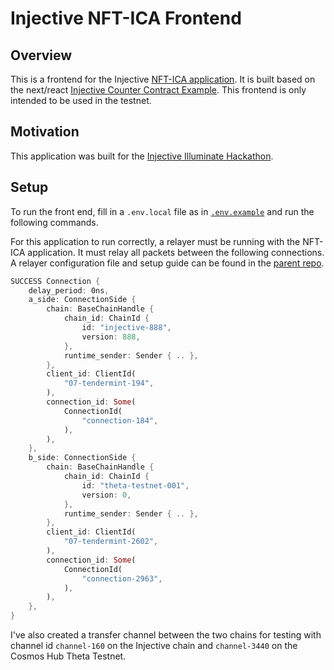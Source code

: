 # Injective NFT-ICA Frontend

## Overview

This is a frontend for the Injective [NFT-ICA application](https://github.com/srdtrk/cw-nft-ica). It is built based on the next/react [Injective Counter Contract Example](https://github.com/InjectiveLabs/injective-simple-sc-counter-ui). This frontend is only intended to be used in the testnet.

## Motivation

This application was built for the [Injective Illuminate Hackathon](https://dorahacks.io/hackathon/illuminate/detail).

## Setup

To run the front end, fill in a `.env.local` file as in [`.env.example`](./.env.example) and run the following commands.

For this application to run correctly, a relayer must be running with the NFT-ICA application. It must relay all packets between the following connections. A relayer configuration file and setup guide can be found in the [parent repo](https://github.com/srdtrk/cw-nft-ica).

```rust
SUCCESS Connection {
    delay_period: 0ns,
    a_side: ConnectionSide {
        chain: BaseChainHandle {
            chain_id: ChainId {
                id: "injective-888",
                version: 888,
            },
            runtime_sender: Sender { .. },
        },
        client_id: ClientId(
            "07-tendermint-194",
        ),
        connection_id: Some(
            ConnectionId(
                "connection-184",
            ),
        ),
    },
    b_side: ConnectionSide {
        chain: BaseChainHandle {
            chain_id: ChainId {
                id: "theta-testnet-001",
                version: 0,
            },
            runtime_sender: Sender { .. },
        },
        client_id: ClientId(
            "07-tendermint-2602",
        ),
        connection_id: Some(
            ConnectionId(
                "connection-2963",
            ),
        ),
    },
}
```

I've also created a transfer channel between the two chains for testing with channel id `channel-160` on the Injective chain and `channel-3440` on the Cosmos Hub Theta Testnet.
